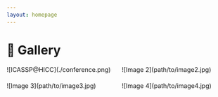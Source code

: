 ```yaml
---
layout: homepage
---
```


# 📸 Gallery

<div style="display: flex; gap: 20px; flex-wrap: wrap;">
  <div style="flex: 1 1 200px;">
    ![ICASSP@HICC](./conference.png)
  </div>
  <div style="flex: 1 1 200px;">
    ![Image 2](path/to/image2.jpg)
  </div>
  <div style="flex: 1 1 200px;">
    ![Image 3](path/to/image3.jpg)
  </div>
  <div style="flex: 1 1 200px;">
    ![Image 4](path/to/image4.jpg)
  </div>
</div>
